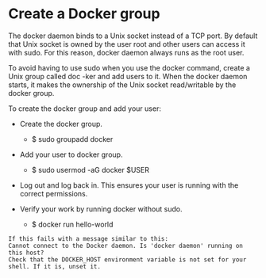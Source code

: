 # Create a Docker group

The docker daemon binds to a Unix socket instead of a TCP port. By default that Unix socket
is owned by the user root and other users can access it with sudo. For this reason, docker
daemon always runs as the root user.

To avoid having to use sudo when you use the docker command, create a Unix group called doc
-ker and add users to it. When the docker daemon starts, it makes the ownership of the Unix
socket read/writable by the docker group.

To create the docker group and add your user:

- Create the docker group.
	- $ sudo groupadd docker

- Add your user to docker group.
	- $ sudo usermod -aG docker $USER

- Log out and log back in.
  This ensures your user is running with the correct permissions.

- Verify your work by running docker without sudo.
	- $ docker run hello-world
```
If this fails with a message similar to this:
Cannot connect to the Docker daemon. Is 'docker daemon' running on this host?
Check that the DOCKER_HOST environment variable is not set for your shell. If it is, unset it.
```
